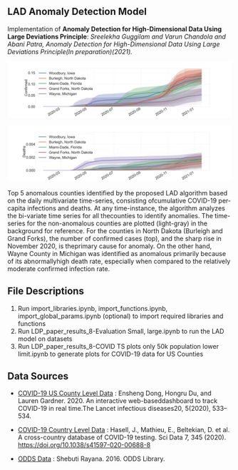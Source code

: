 ## LAD Anomaly Detection Model

Implementation of **Anomaly Detection for High-Dimensional Data Using Large Deviations Principle**: _Sreelekha Guggilam and Varun Chandola and Abani Patra, Anomaly Detection for High-Dimensional Data Using Large Deviations Principle(In preparation)(2021)._


![Image](https://github.com/sreelekh/LAD/blob/main/legacy/Confirmed_total_full_history_combined_top_10_per_capita.png)

![Image](https://github.com/sreelekh/LAD/blob/main/legacy/Deaths_total_full_history_combined_top_10_per_capita.png)

Top 5 anomalous counties identified by the proposed LAD algorithm based on the daily multivariate time-series, consisting ofcumulative COVID-19 per-capita infections and deaths. At any time-instance, the algorithm analyzes the bi-variate time series for all thecounties to identify anomalies. The time-series for the non-anomalous counties are plotted (light-gray) in the background for reference. For the counties in North Dakota (Burleigh and Grand Forks), the number of confirmed cases (top), and the sharp rise in November 2020, is theprimary cause for anomaly. On the other hand, Wayne County in Michigan was identified as anomalous primarily because of its abnormallyhigh death rate, especially when compared to the relatively moderate confirmed infection rate.


## File Descriptions
1. Run import_libraries.ipynb, import_functions.ipynb, import_global_params.ipynb (optional) to import required libraries and functions
4. Run LDP_paper_results_8-Evaluation Small, large.ipynb to run the LAD model on datasets
5. Run LDP_paper_results_8-COVID TS plots only 50k population lower limit.ipynb to generate plots for COVID-19 data for US Counties


## Data Sources
- [COVID-19 US County Level Data](https://github.com/CSSEGISandData/COVID-19) : Ensheng Dong, Hongru Du, and Lauren Gardner. 2020. An interactive web-baseddashboard to track COVID-19 in real time.The Lancet infectious diseases20, 5(2020), 533–534.
- [COVID-19 Country Level Data](https://github.com/owid/covid-19-data/tree/master/public/data) : 
Hasell, J., Mathieu, E., Beltekian, D. et al. A cross-country database of COVID-19 testing. Sci Data 7, 345 (2020). https://doi.org/10.1038/s41597-020-00688-8

- [ODDS Data](http://odds.cs.stonybrook.edu) : Shebuti Rayana. 2016. ODDS Library. 
